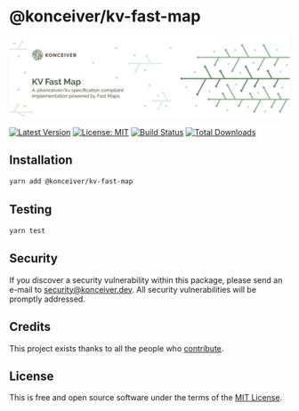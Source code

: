 # @konceiver/kv-fast-map

<p align="center"><img src="./banner.png" /></p>

[![Latest Version](https://badgen.now.sh/npm/v/@konceiver/kv-fast-map)](https://www.npmjs.com/package/@konceiver/kv-fast-map)
[![License: MIT](https://badgen.now.sh/badge/license/MIT/green)](./LICENSE)
[![Build Status](https://img.shields.io/github/workflow/status/konceiver/kv-fast-map/run-tests?label=tests)](https://img.shields.io/github/workflow/status/konceiver/kv-fast-map/CI?label=CI)
[![Total Downloads](https://badgen.net/npm/dt/konceiver/kv-fast-map)](https://npmjs.org/package/@konceiver/kv-fast-map)

## Installation

```bash
yarn add @konceiver/kv-fast-map
```

## Testing

```bash
yarn test
```

## Security

If you discover a security vulnerability within this package, please send an e-mail to security@konceiver.dev. All security vulnerabilities will be promptly addressed.

## Credits

This project exists thanks to all the people who [contribute](../../contributors).

## License

This is free and open source software under the terms of the [MIT License](./LICENSE).
